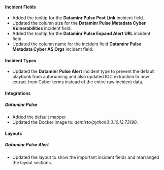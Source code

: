 
#### Incident Fields

- Added the tooltip for the **Dataminr Pulse Post Link** incident field.
- Updated the column size for the **Dataminr Pulse Metadata Cyber Vulnerabilities** incident field.
- Added the tooltip for the **Dataminr Pulse Expand Alert URL** incident field.
- Updated the column name for the incident field **Dataminr Pulse Metadata Cyber AS Orgs** incident field.

#### Incident Types

- Updated the **Dataminr Pulse Alert** incident type to prevent the default playbook from autorunning and also updated IOC extraction to now extract from Cyber terms instead of the entire raw incident data.

#### Integrations

##### Dataminr Pulse

- Added the default mapper.
- Updated the Docker image to: *demisto/python3:3.10.13.73190*.

#### Layouts

##### Dataminr Pulse Alert

- Updated the layout to show the important incident fields and rearranged the layout sections.
